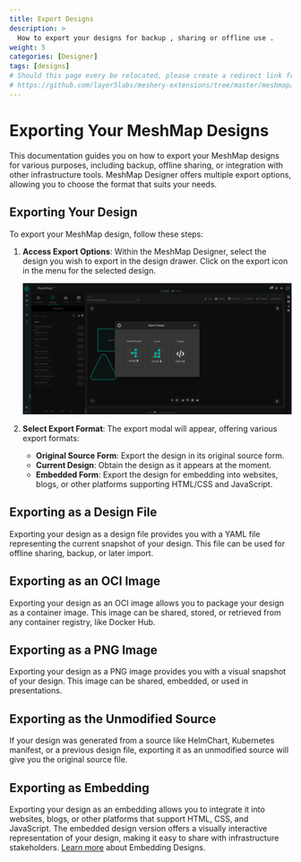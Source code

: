 ```yaml
---
title: Export Designs
description: >
  How to export your designs for backup , sharing or offline use .
weight: 5
categories: [Designer]
tags: [designs]
# Should this page every be relocated, please create a redirect link from the old location to the new location or backlinks like the one below will break.
# https://github.com/layer5labs/meshery-extensions/tree/master/meshmap/src/components/designer/drawer/ComponentDrawerTabContent/exportModal.js
---
```


# Exporting Your MeshMap Designs

This documentation guides you on how to export your MeshMap designs for various purposes, including backup, offline sharing, or integration with other infrastructure tools. MeshMap Designer offers multiple export options, allowing you to choose the format that suits your needs.

## Exporting Your Design

To export your MeshMap design, follow these steps:

1. **Access Export Options**: Within the MeshMap Designer, select the design you wish to export in the design drawer. Click on the export icon in the menu for the selected design.

   ![Export Icon](./export-modal.png)

2. **Select Export Format**: The export modal will appear, offering various export formats:

   - **Original Source Form**: Export the design in its original source form.
   - **Current Design**: Obtain the design as it appears at the moment.
   - **Embedded Form**: Export the design for embedding into websites, blogs, or other platforms supporting HTML/CSS and JavaScript.

## Exporting as a Design File

Exporting your design as a design file provides you with a YAML file representing the current snapshot of your design. This file can be used for offline sharing, backup, or later import.

## Exporting as an OCI Image

Exporting your design as an OCI image allows you to package your design as a container image. This image can be shared, stored, or retrieved from any container registry, like Docker Hub.

## Exporting as a PNG Image

Exporting your design as a PNG image provides you with a visual snapshot of your design. This image can be shared, embedded, or used in presentations.

## Exporting as the Unmodified Source

If your design was generated from a source like HelmChart, Kubernetes manifest, or a previous design file, exporting it as an unmodified source will give you the original source file.

## Exporting as Embedding

Exporting your design as an embedding allows you to integrate it into websites, blogs, or other platforms that support HTML, CSS, and JavaScript. The embedded design version offers a visually interactive representation of your design, making it easy to share with infrastructure stakeholders.
[Learn more](embedding-designs) about Embedding Designs.
